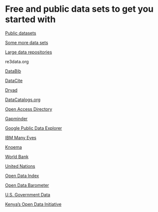 # Free and public data sets to get you started with

<a href="https://github.com/caesar0301/awesome-public-datasets" target="_blank">Public datasets</a>

<a href="https://www.springboard.com/blog/free-public-data-sets-data-science-project/" target="_blank">Some more data sets</a>

<a href="http://bigdata-madesimple.com/70-websites-to-get-large-data-repositories-for-free/" target="blank">Large data repositories</a>

re3data.org

[DataBib](http://databib.org/)

[DataCite](http://www.datacite.org/)

[Dryad](http://datadryad.org/)

[DataCatalogs.org](http://datacatalogs.org/)

[Open Access Directory](http://oad.simmons.edu/oadwiki/Data_repositories)

[Gapminder](http://www.gapminder.org/data)

[Google Public Data Explorer](https://www.google.com/publicdata/directory)

[IBM Many Eyes](http://www.manyeyes.com/software/analytics/manyeyes/datasets)

[Knoema](http://knoema.com/atlas//)

[World Bank](http://data.worldbank.org/)

[United Nations](http://data.un.org/)

[Open Data Index](https://index.okfn.org/)

[Open Data Barometer](http://www.opendataresearch.org/project/2013/odb)

[U.S. Government Data](https://www.data.gov/)

[Kenya’s Open Data Initiative](https://opendata.go.ke/)
